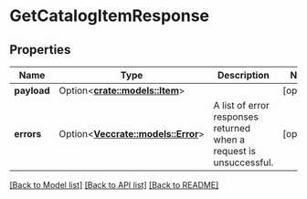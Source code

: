 # GetCatalogItemResponse

## Properties

Name | Type | Description | Notes
------------ | ------------- | ------------- | -------------
**payload** | Option<[**crate::models::Item**](Item.md)> |  | [optional]
**errors** | Option<[**Vec<crate::models::Error>**](Error.md)> | A list of error responses returned when a request is unsuccessful. | [optional]

[[Back to Model list]](../README.md#documentation-for-models) [[Back to API list]](../README.md#documentation-for-api-endpoints) [[Back to README]](../README.md)


